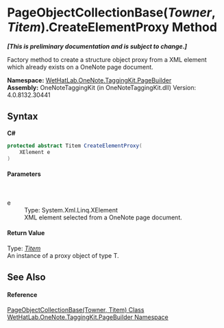 # PageObjectCollectionBase(*Towner*, *Titem*).CreateElementProxy Method 
 _**\[This is preliminary documentation and is subject to change.\]**_

Factory method to create a structure object proxy from a XML element which already exists on a OneNote page document.

**Namespace:**&nbsp;<a href="56352230-71f2-f4b7-63a8-983965663af5">WetHatLab.OneNote.TaggingKit.PageBuilder</a><br />**Assembly:**&nbsp;OneNoteTaggingKit (in OneNoteTaggingKit.dll) Version: 4.0.8132.30441

## Syntax

**C#**<br />
``` C#
protected abstract Titem CreateElementProxy(
	XElement e
)
```


#### Parameters
&nbsp;<dl><dt>e</dt><dd>Type: System.Xml.Linq.XElement<br />XML element selected from a OneNote page document.</dd></dl>

#### Return Value
Type: <a href="c5ad82e0-0fdd-bbe5-7422-61f37e0f78d2">*Titem*</a><br />An instance of a proxy object of type T.

## See Also


#### Reference
<a href="c5ad82e0-0fdd-bbe5-7422-61f37e0f78d2">PageObjectCollectionBase(Towner, Titem) Class</a><br /><a href="56352230-71f2-f4b7-63a8-983965663af5">WetHatLab.OneNote.TaggingKit.PageBuilder Namespace</a><br />